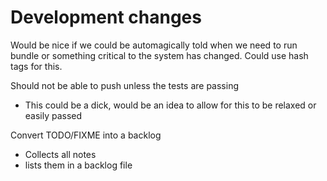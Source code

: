Development changes
===================

Would be nice if we could be automagically told when we need to run
bundle or something critical to the system has changed. Could use hash
tags for this.

Should not be able to push unless the tests are passing
  * This could be a dick, would be an idea to allow for this to be relaxed or easily passed

Convert TODO/FIXME into a backlog
  * Collects all notes
  * lists them in a backlog file
